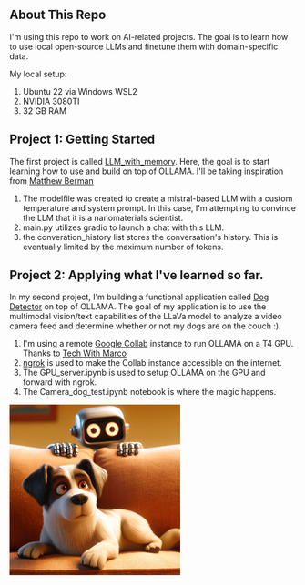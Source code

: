 
<!-- ABOUT THE PROJECT -->
## About This Repo

I'm using this repo to work on AI-related projects. The goal is to learn how to use local open-source LLMs and finetune them with domain-specific data.

My local setup:
1. Ubuntu 22 via Windows WSL2
2. NVIDIA 3080TI
3. 32 GB RAM

<!-- GETTING STARTED -->
## Project 1: Getting Started

The first project is called [LLM_with_memory](https://github.com/nmarcella/AI_projects/tree/main/LLM_with_memory). Here, the goal is to start learning how to use and build on top of OLLAMA. I'll be taking inspiration from [Matthew Berman](https://www.youtube.com/watch?v=rIRkxZSn-A8&list=PLYeQgFYNGJtJ5k37wkeQGjMoHtbEXp4Sv)

1. The modelfile was created to create a mistral-based LLM with a custom temperature and system prompt. In this case, I'm attempting to convince the LLM that it is a nanomaterials scientist.
2. main.py utilizes gradio to launch a chat with this LLM.
3. the converation_history list stores the conversation's history. This is eventually limited by the maximum number of tokens.

## Project 2: Applying what I've learned so far.

In my second project, I'm building a functional application called [Dog Detector](https://github.com/nmarcella/AI_projects/tree/main/Dog_Detector) on top of OLLAMA. The goal of my application is to use the multimodal vision/text capabilities of the LLaVa model to analyze a video camera feed and determine whether or not my dogs are on the couch :).

1. I'm using a remote [Google Collab](https://colab.google/) instance to run OLLAMA on a T4 GPU. Thanks to [Tech With Marco](https://www.youtube.com/watch?v=Qa1h7ygwQq8)
2. [ngrok](https://ngrok.com/) is used to make the Collab instance accessible on the internet.
3. The GPU_server.ipynb is used to setup OLLAMA on the GPU and forward with ngrok.
4. The Camera_dog_test.ipynb notebook is where the magic happens.

<img src="https://raw.githubusercontent.com/nmarcella/AI_projects/main/Dog_Detector/src/common/images/test1.webp" width="300" height="300" alt="alt text">
